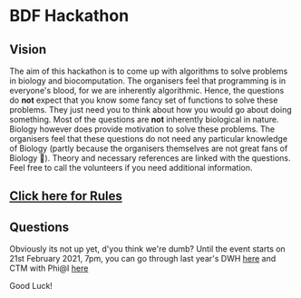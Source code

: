 # BDF Hackathon

## Vision

The aim of this hackathon is to come up with algorithms to solve problems in biology and biocomputation. The organisers feel that programming is in everyone's blood, for we are inherently algorithmic. Hence, the questions do **not** expect that you know some fancy set of functions to solve these problems. They just need you to think about how you would go about doing something.
Most of the questions are **not** inherently biological in nature. Biology however does provide motivation to solve these problems. The organisers feel that these questions do not need any particular knowledge of Biology (partly because the organisers themselves are not great fans of Biology 👅). Theory and necessary references are linked with the questions.
Feel free to call the volunteers if you need additional information.

## [Click here for Rules](./rules)

## Questions

Obviously its not up yet, d'you think we're dumb?
Until the event starts on 21st February 2021, 7pm, you can go through last year's DWH [here](2020) and CTM with Phi@I [here](https://iiserm.github.io/schrodinger-week/code-the-matrix)

Good Luck!
